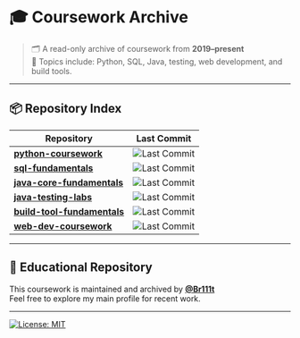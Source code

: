 # 🎓 Coursework Archive

> 🗂️ A read-only archive of coursework from **2019–present**  
> 📘 Topics include: Python, SQL, Java, testing, web development, and build tools.

---

## 📦 Repository Index

| Repository | Last Commit |
|------------|-------------|
| [**python-coursework**](https://github.com/Coursework-Archive/python-coursework) | ![Last Commit](https://img.shields.io/github/last-commit/Coursework-Archive/python-coursework?style=flat-square) |
| [**sql-fundamentals**](https://github.com/Coursework-Archive/sql-fundamentals) | ![Last Commit](https://img.shields.io/github/last-commit/Coursework-Archive/sql-fundamentals?style=flat-square) |
| [**java-core-fundamentals**](https://github.com/Coursework-Archive/java-core-fundamentals) | ![Last Commit](https://img.shields.io/github/last-commit/Coursework-Archive/java-core-fundamentals?style=flat-square) |
| [**java-testing-labs**](https://github.com/Coursework-Archive/java-testing-labs) | ![Last Commit](https://img.shields.io/github/last-commit/Coursework-Archive/java-testing-labs?style=flat-square) |
| [**build-tool-fundamentals**](https://github.com/Coursework-Archive/build-tool-fundamentals) | ![Last Commit](https://img.shields.io/github/last-commit/Coursework-Archive/build-tool-fundamentals?style=flat-square) |
| [**web-dev-coursework**](https://github.com/Coursework-Archive/web-dev-coursework) | ![Last Commit](https://img.shields.io/github/last-commit/Coursework-Archive/web-dev-coursework?style=flat-square) |

---

## 🧭 Educational Repository

This coursework is maintained and archived by [**@Br111t**](https://github.com/Br111t)  
Feel free to explore my main profile for recent work.

---

[![License: MIT](https://img.shields.io/badge/License-MIT-yellow.svg)](LICENSE)
